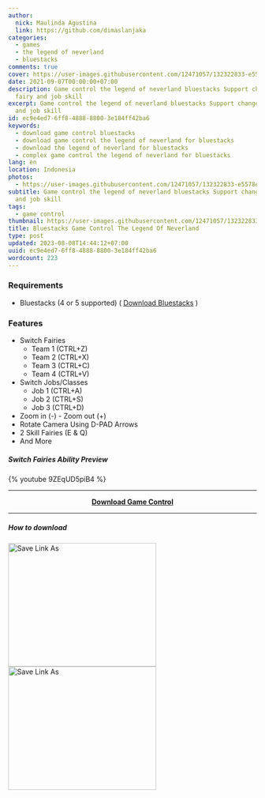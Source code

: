 ```yaml
---
author:
  nick: Maulinda Agustina
  link: https://github.com/dimaslanjaka
categories:
  - games
  - the legend of neverland
  - bluestacks
comments: true
cover: https://user-images.githubusercontent.com/12471057/132322833-e5578e29-0ad7-422e-845a-bf9fabb313fd.png
date: 2021-09-07T00:00:00+07:00
description: Game control the legend of neverland bluestacks Support change
  fairy and job skill
excerpt: Game control the legend of neverland bluestacks Support change fairy
  and job skill
id: ec9e4ed7-6ff8-4888-8800-3e184ff42ba6
keywords:
  - download game control bluestacks
  - download game control the legend of neverland for bluestacks
  - download the legend of neverland for bluestacks
  - complex game control the legend of neverland for bluestacks
lang: en
location: Indonesia
photos:
  - https://user-images.githubusercontent.com/12471057/132322833-e5578e29-0ad7-422e-845a-bf9fabb313fd.png
subtitle: Game control the legend of neverland bluestacks Support change fairy
  and job skill
tags:
  - game control
thumbnail: https://user-images.githubusercontent.com/12471057/132322833-e5578e29-0ad7-422e-845a-bf9fabb313fd.png
title: Bluestacks Game Control The Legend Of Neverland
type: post
updated: 2023-08-08T14:44:12+07:00
uuid: ec9e4ed7-6ff8-4888-8800-3e184ff42ba6
wordcount: 223
---
```


### Requirements
  - Bluestacks (4 or 5 supported) ( [Download Bluestacks](https://www.bluestacks.com/bluestacks-5.html) )

### Features
  - Switch Fairies
    - Team 1 (CTRL+Z)
    - Team 2 (CTRL+X)
    - Team 3 (CTRL+C)
    - Team 4 (CTRL+V)
  - Switch Jobs/Classes
    - Job 1 (CTRL+A)
    - Job 2 (CTRL+S)
    - Job 3 (CTRL+D)
  - Zoom in (-) - Zoom out (+)
  - Rotate Camera Using D-PAD Arrows
  - 2 Skill Fairies (E & Q)
  - And More

##### Switch Fairies Ability Preview
{% youtube 9ZEqUD5piB4 %}

<hr/>
<center><b><a href="https://raw.githubusercontent.com/dimaslanjaka/dimaslanjaka.github.io/compiler/src-posts/The%20Legend%20Of%20Neverland/Bluestacks%20Game%20Control/The%20Legend%20of%20Neverland%20%5Bcustom%20script%5D.cfg">Download Game Control</a></b></center>
<hr/>

##### How to download
<div style="clear:both;"></div>
<div>
  <img src="https://user-images.githubusercontent.com/12471057/132330527-d978ef5c-aa2d-4387-bf65-bf817ae66c97.png" width="300px" height="250px" alt="Save Link As" style="display:inline-block;float:left;" />
  <img src="https://user-images.githubusercontent.com/12471057/132330641-d0b6dd99-34b4-42c4-81aa-4be7bddfb4b7.png" width="300px" height="250px" alt="Save Link As" style="display:inline-block;float:left;" />
</div>
<div style="clear:both;"></div>
